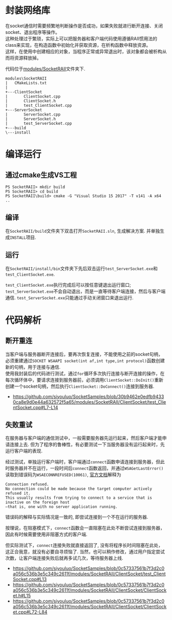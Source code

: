# 封装网络库
在socket通信时需要频繁地判断操作是否成功，如果失败就进行断开连接、关闭socket、退出程序等操作。  
这种处理过于繁琐，实际上可以把服务器和客户端代码使用遵循RAII惯用法的class来实现，在构造函数中初始化并获取资源，在析构函数中释放资源。  
这样，在使用中创建相应的对象，当程序正常或异常退出时，该对象都会被析构从而将资源释放掉。

代码位于[modules/SocketRAII](../modules/SocketRAII)文件夹下.

```
modules\SocketRAII
|   CMakeLists.txt
|
+---ClientSocket
|       ClientSocket.cpp
|       ClientSocket.h
|       test_ClientSocket.cpp
+---ServerSocket
|       ServerSocket.cpp
|       ServerSocket.h
|       test_ServerSocket.cpp
+---build
\---install
```


# 编译运行
## 通过cmake生成VS工程
```
PS SocketRAII> mkdir build
PS SocketRAII> cd build
PS SocketRAII\build> cmake -G "Visual Studio 15 2017" -T v141 -A x64 ..
```
## 编译
在`SocketRAII/build`文件夹下双击打开`SocketRAII.sln`, 生成解决方案. 并单独生成`INSTALL`项目.
## 运行
在`SocketRAII/install/bin`文件夹下先后双击运行`test_ServerSocket.exe`和`test_ClientSocket.exe`.

`test_ClientSocket.exe`执行完成后可以按任意键退出运行窗口;   
`test_ServerSocket.exe`不会自动退出，而是一直等待客户端连接，然后与客户端通信. `test_ServerSocket.exe`只能通过手动关闭窗口来退出运行.


# 代码解析
## 断开重连
当客户端与服务器断开连接后，要再次恢复连接，不能使用之前的socket句柄，必须重建通过`SOCKET WSAAPI socket(int af,int type,int protocol)`函数创建新的句柄，用于连接与通信.  
使用我封装后的代码进行测试，通过`for`循环多次执行连接与断开连接的操作，在每次循环体中，要请求连接到服务器前，必须调用`ClientSocket::DoInit()`重新创建一个socket句柄，然后执行`ClientSocket::DoConnect()`连接到服务器.  
- https://github.com/siyouluo/SocketSamples/blob/30b9462e0edfb94330ca8e9d0e44a632572f5a65/modules/SocketRAII/ClientSocket/test_ClientSocket.cpp#L7-L14

## 失败重试
在服务器与客户端的通信测试中，一般需要服务器先运行起来，然后客户端才能申请连接上去. 但为了程序的鲁棒性，有必要测试一下当服务器没有运行起来时，先运行客户端的表现.

经过测试，单独运行客户端时，客户端通过`connect`函数申请连接到服务器，但此时服务器并不在运行，一段时间后`connect`函数返回，并通过`WSAGetLastError()`读取到错误码为`WSAECONNREFUSED(10061)`, [官方文档](https://docs.microsoft.com/en-us/windows/win32/winsock/windows-sockets-error-codes-2)解释为
```
Connection refused.
No connection could be made because the target computer actively refused it. 
This usually results from trying to connect to a service that is inactive on the foreign host
—that is, one with no server application running.
```
错误码的解释与实际情况是一致的, 即尝试连接到一个不在运行的服务器.

按理说，在阻塞模式下，`connect`函数会一直阻塞在此处不断尝试连接到服务器，因此有时候需要使用非阻塞方式的客户端.  

但实际测试下，`connect`连接失败就直接返回了, 没有将程序长时间阻塞在此处，这正合我意，就没有必要自寻烦恼了.
当然，也可以稍作修改，通过用户指定尝试次数，让客户端连接失败后就再多试几次，等待服务器上线.  
- https://github.com/siyouluo/SocketSamples/blob/0c57337561b7f3d2c0a056c536b3e5c349c2611f/modules/SocketRAII/ClientSocket/test_ClientSocket.cpp#L13
- https://github.com/siyouluo/SocketSamples/blob/0c57337561b7f3d2c0a056c536b3e5c349c2611f/modules/SocketRAII/ClientSocket/ClientSocket.h#L15
- https://github.com/siyouluo/SocketSamples/blob/0c57337561b7f3d2c0a056c536b3e5c349c2611f/modules/SocketRAII/ClientSocket/ClientSocket.cpp#L72-L84

